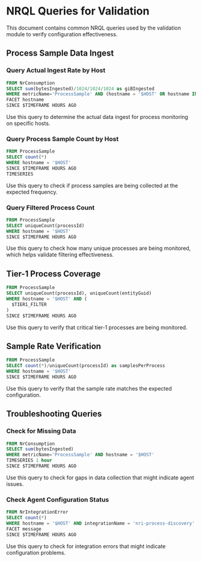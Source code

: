 # NRQL Queries for Validation

This document contains common NRQL queries used by the validation module to verify configuration effectiveness.

## Process Sample Data Ingest

### Query Actual Ingest Rate by Host

```sql
FROM NrConsumption 
SELECT sum(bytesIngested)/1024/1024/1024 as giBIngested 
WHERE metricName='ProcessSample' AND (hostname = '$HOST' OR hostname IN ($HOSTS))
FACET hostname
SINCE $TIMEFRAME HOURS AGO
```

Use this query to determine the actual data ingest for process monitoring on specific hosts.

### Query Process Sample Count by Host

```sql
FROM ProcessSample 
SELECT count(*) 
WHERE hostname = '$HOST'
SINCE $TIMEFRAME HOURS AGO
TIMESERIES
```

Use this query to check if process samples are being collected at the expected frequency.

### Query Filtered Process Count

```sql
FROM ProcessSample 
SELECT uniqueCount(processId) 
WHERE hostname = '$HOST'
SINCE $TIMEFRAME HOURS AGO
```

Use this query to check how many unique processes are being monitored, which helps validate filtering effectiveness.

## Tier-1 Process Coverage

```sql
FROM ProcessSample 
SELECT uniqueCount(processId), uniqueCount(entityGuid) 
WHERE hostname = '$HOST' AND (
  $TIER1_FILTER
)
SINCE $TIMEFRAME HOURS AGO
```

Use this query to verify that critical tier-1 processes are being monitored.

## Sample Rate Verification

```sql
FROM ProcessSample 
SELECT count(*)/uniqueCount(processId) as samplesPerProcess
WHERE hostname = '$HOST'
SINCE $TIMEFRAME HOURS AGO
```

Use this query to verify that the sample rate matches the expected configuration.

## Troubleshooting Queries

### Check for Missing Data

```sql
FROM NrConsumption 
SELECT sum(bytesIngested) 
WHERE metricName='ProcessSample' AND hostname = '$HOST'
TIMESERIES 1 hour
SINCE $TIMEFRAME HOURS AGO
```

Use this query to check for gaps in data collection that might indicate agent issues.

### Check Agent Configuration Status

```sql
FROM NrIntegrationError 
SELECT count(*) 
WHERE hostname = '$HOST' AND integrationName = 'nri-process-discovery'
FACET message
SINCE $TIMEFRAME HOURS AGO
```

Use this query to check for integration errors that might indicate configuration problems.
